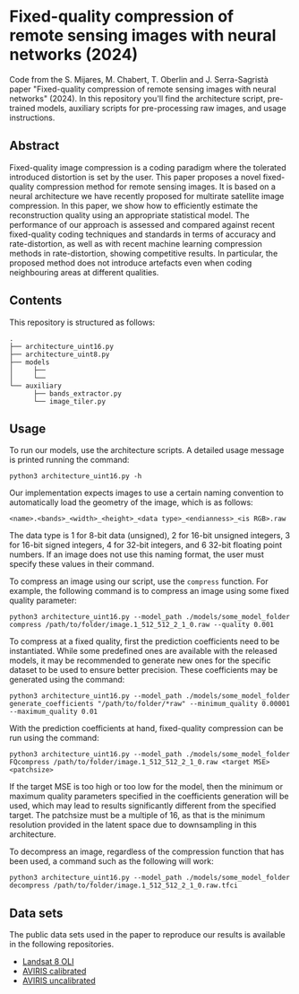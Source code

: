 # Fixed-quality compression of remote sensing images with neural networks (2024)
Code from the S. Mijares, M. Chabert, T. Oberlin and J. Serra-Sagristà paper "Fixed-quality compression of remote sensing images with neural networks" (2024). In this repository you'll find the architecture script, pre-trained models, auxiliary scripts for pre-processing raw images, and usage instructions.

## Abstract

Fixed-quality image compression is a coding paradigm where the tolerated introduced distortion is set by the user. This paper proposes a novel fixed-quality compression method for remote sensing images. It is based on a neural architecture we have recently proposed for multirate satellite image compression. In this paper, we show how to efficiently estimate the reconstruction quality using an appropriate statistical model. The performance of our approach is assessed and compared against recent fixed-quality coding techniques and standards in terms of accuracy and rate-distortion, as well as with recent machine learning compression methods in rate-distortion, showing competitive results. In particular, the proposed method does not introduce artefacts even when coding neighbouring areas at different qualities.

## Contents

This repository is structured as follows:

```
.
├── architecture_uint16.py
├── architecture_uint8.py
├── models
│     ├── 
│     └── 
└── auxiliary
      ├── bands_extractor.py
      └── image_tiler.py

```

## Usage

To run our models, use the architecture scripts. A detailed usage message is printed running the command:

```
python3 architecture_uint16.py -h
```

Our implementation expects images to use a certain naming convention to automatically load the geometry of the image, which is as follows:

```
<name>.<bands>_<width>_<height>_<data type>_<endianness>_<is RGB>.raw
```

The data type is 1 for 8-bit data (unsigned), 2 for 16-bit unsigned integers, 3 for 16-bit signed integers, 4 for 32-bit integers, and 6 32-bit floating point numbers. If an image does not use this naming format, the user must specify these values in their command.

To compress an image using our script, use the `compress` function. For example, the following command is to compress an image using some fixed quality parameter:

```
python3 architecture_uint16.py --model_path ./models/some_model_folder compress /path/to/folder/image.1_512_512_2_1_0.raw --quality 0.001
```

To compress at a fixed quality, first the prediction coefficients need to be instantiated. While some predefined ones are available with the released models, it may be recommended to generate new ones for the specific dataset to be used to ensure better precision. These coefficients may be generated using the command:

```
python3 architecture_uint16.py --model_path ./models/some_model_folder generate_coefficients "/path/to/folder/*raw" --minimum_quality 0.00001 --maximum_quality 0.01
```

With the prediction coefficients at hand, fixed-quality compression can be run using the command:

```
python3 architecture_uint16.py --model_path ./models/some_model_folder FQcompress /path/to/folder/image.1_512_512_2_1_0.raw <target MSE> <patchsize>
```

If the target MSE is too high or too low for the model, then the minimum or maximum quality parameters specified in the coefficients generation will be used, which may lead to results significantly different from the specified target. The patchsize must be a multiple of 16, as that is the minimum resolution provided in the latent space due to downsampling in this architecture.

To decompress an image, regardless of the compression function that has been used, a command such as the following will work:

```
python3 architecture_uint16.py --model_path ./models/some_model_folder decompress /path/to/folder/image.1_512_512_2_1_0.raw.tfci
```

## Data sets

The public data sets used in the paper to reproduce our results is available in the following repositories.

* [Landsat 8 OLI](https://gici.uab.cat/GiciWebPage/datasets.php)
* [AVIRIS calibrated](https://gici.uab.cat/GiciWebPage/datasets.php)
* [AVIRIS uncalibrated](https://cwe.ccsds.org/sls/docs/Forms/AllItems.aspx?RootFolder=%2Fsls%2Fdocs%2FSLS%2DDC%2F123%2E0%2DB%2DInfo%2FTestData%2FAVIRIS&FolderCTID=0x012000439B56FF51847E41B5728F9730D7B55F&View=%7BAE8FB44C%2DE80A%2D42CF%2D8558%2DFB495ABB675F%7D)
